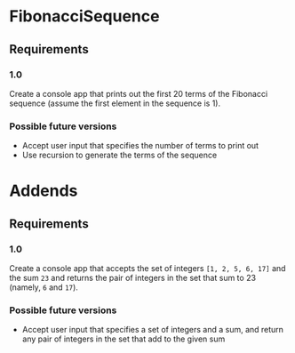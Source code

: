 # FibonacciSequence
## Requirements
### 1.0
Create a console app that prints out the first 20 terms of the Fibonacci sequence (assume the first element in the sequence is 1).
### Possible future versions
* Accept user input that specifies the number of terms to print out
* Use recursion to generate the terms of the sequence

# Addends
## Requirements
### 1.0
Create a console app that accepts the set of integers `[1, 2, 5, 6, 17]` and the sum `23` and returns the pair of integers in the set that sum to 23 (namely, `6` and `17`).
### Possible future versions
* Accept user input that specifies a set of integers and a sum, and return any pair of integers in the set that add to the given sum
